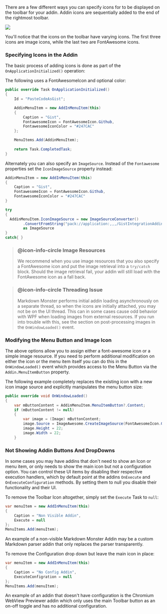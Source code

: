 ﻿There are a few different ways you can specify icons for to be displayed on the toolbar for your addin. Addin icons are sequentially added to the end of the rightmost toolbar.

![](//images/AddinsToolbar.png)

You'll notice that the icons on the toolbar have varying icons. The first three icons are image icons, while the last two are FontAwesome icons.

### Specifying Icons in the Addin
The basic process of adding icons is done as part of the `OnApplicationInitialized()` operation:

The following uses a FontAwesomeIcon and optional color:

```cs
public override Task OnApplicationInitialized()
{
    Id = "PasteCodeAsGist";

    AddinMenuItem = new AddInMenuItem(this)
    {
        Caption = "Gist",
        FontawesomeIcon = FontAwesomeIcon.Github,
        FontawesomeIconColor = "#247CAC"
    };

    MenuItems.Add(AddinMenuItem);            
    
    return Task.CompletedTask;
}
```

Alternately you can also specify an `ImageSource`. Instead of the `Fontawesome`  properties set the `IconImageSource` property instead:

```cs
AddinMenuItem = new AddInMenuItem(this)
{
    Caption = "Gist",
    FontawesomeIcon = FontAwesomeIcon.Github,
    FontawesomeIconColor = "#247CAC"
}

try 
{
  AddinMenuItem.IconImageSource = new ImageSourceConverter()
        .ConvertFromString("pack://application:,,,/GistIntegrationAddin;component/icon_22.png") 
        as ImageSource
}
catch{ }
```

> ### @icon-info-circle Image Resources
> We recommend when you use image resources that you also specify a FontAwesome icon and put the image retrieval into a `try/catch` block. Should the image retrieval fail, your addin will still load with the FontAwesome icon as a fall back.

> ### @icon-info-circle Threading Issue
> Markdown Monster performs initial addin loading asynchronously on a separate thread, so when the icons are initially attached, you may not be on the UI thread. This can in some cases cause odd behavior with WPF when loading images from external resources. If you run into trouble with this, see the section on post-processing images in the `OnWindowLoaded()` event.

### Modifying the Menu Button and Image Icon
The above options allow you to assign either a font-awesome icon or a simple image resource. If you need to perform additional modification on either the icon or the menu item itself you can do this in the `OnWindowLoaded()` event which provides access to the Menu Button via the `Addin.MenuItemButton` property.

The following example completely replaces the existing icon with a new icon image source and explicitly manipulates the menu button size:

```cs
public override void OnWindowLoaded()
{
    var mButtonContent = AddinMenuItem.MenuItemButton?.Content;
    if (mButtonContent != null)
    {
        var image = (Image) mButtonContent;
        image.Source = ImageAwesome.CreateImageSource(FontAwesomeIcon.GithubAlt, new BrushConverter().ConvertFrom("#247CAC") as Brush);
        image.Height = 22;
        image.Width = 22;
    }
```

### Not Showing Addin Buttons And DropDowns
In some cases you may have addins that don't need to show an Icon or menu item, or only needs to show the main icon  but not a configuration option. You can control these UI items by disabling their respective execution handlers, which by default point at the addins `OnExecute` and `OnExecuteConfiguration` methods. By setting them to null you disable their functionality and their UI.

To remove the Toolbar Icon altogether, simply set the `Execute` Task to `null`:

```csharp
var menuItem = new AddInMenuItem(this)
{
	Caption = "Non Visible Addin",
	Execute = null
};
MenuItems.Add(menuItem);
```

An example of a non-visible Markdown Monster Addin may be a custom Markdown parser addin that only replaces the parser transparently.

To remove the Configuration drop down but leave the main icon in place:

```csharp
var menuItem = new AddInMenuItem(this)
{
	Caption = "No Config Addin",
	ExecuteConfigration = null
};
MenuItems.Add(menuItem);
```

An example of an addin that doesn't have configuration is the Chromium WebView Previewer addin which only uses the main Toolbar button as an on-off toggle and has no additional configuration.